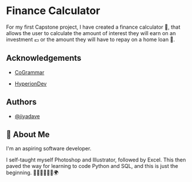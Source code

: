 # Finance Calculator

For my first Capstone project, I have created a finance calculator 🧮, that allows the user to calculate the amount of interest they will earn on an investment 💷 or the amount they will have to repay on a home loan 🏡.




## Acknowledgements

 - [CoGrammar](https://skills.cogrammar.com/?gad_source=1#lp-pom-block-22)

- [HyperionDev](https://www.hyperiondev.com/)





## Authors

- [@jiyadave](https://www.github.com/jiyadave)




## 🚀 About Me

I'm an aspiring software developer.


I self-taught myself Photoshop and Illustrator, followed by Excel. 
This then paved the way for learning to code Python and SQL, and this is just the beginning.
👩🏽‍💻👩🏽‍🎓🌍
